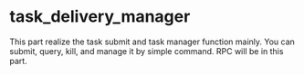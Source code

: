 # task_delivery_manager
This part realize the task submit and task manager function mainly. You can submit, query, kill, and manage it by simple command. RPC will be in this part.
